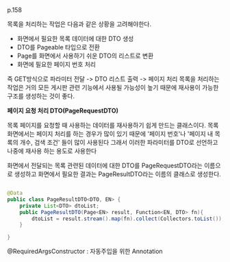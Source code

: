 p.158

목록을 처리하는 작업은 다음과 같은 상황을 고려해야한다. 
- 화면에서 필요한 목록 데이터에 대한 DTO 생성 
- DTO를 Pageable 타입으로 전환
- Page<Entity>를 화면에서 사용하기 쉬운 DTO의 리스트로 변환
- 화면에 필요한 페이지 번호 처리 
  
즉 GET방식으로 파라미터 전달 -> DTO 리스트 출력 -> 페이지 처리 
  목록을 처리하는 작업은 거의 모든 게시판 관련 기능에서 사용될 가능성이 높기 때문에 재사용이 가능한 구조를 생성하는 것이 좋다. 
  
 **페이지 요청 처리 DTO(PageRequestDTO)**
  
목록 페이지를 요청할 때 사용하는 데이터를 재사용하기 쉽게 만드는 클래스이다. 목록 화면에서는 페이지 처리를 하는 경우가 많이 있기 때문에 '페이지 번호'나 '페이지 내 목록의 개수, 검색 조건' 들이 많이 사용된다 
  그래서 이러한 파라미터를 DTO로 선언하고 나중에 재사용 하는 용도로 사용한다 
  
화면에서 전달되는 목록 관련된 데이터에 대한 DTO를 PageRequestDTO라는 이름으로 생성하고 화면에서 필요한 결과는 PageResultDTO라는 이름의 클래스로 생성한다. 
```java

@Data
public class PageResultDTO<DTO, EN> {
    private List<DTO> dtoList;
    public PageResultDTO(Page<EN> result, Function<EN, DTO> fn){
        dtoList = result.stream().map(fn).collect(Collectors.toList());
    }

}
```
  
  @RequiredArgsConstructor : 자동주입을 위한 Annotation
